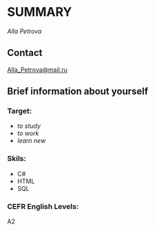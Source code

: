 # SUMMARY
*Alla Petrova*
## Contact 
Alla_Petrova@mail.ru
## Brief information about yourself
### Target:
- *to study*
- *to work*
- *learn new*
### Skils:
- C#
- HTML
- SQL

### CEFR English Levels:
A2
